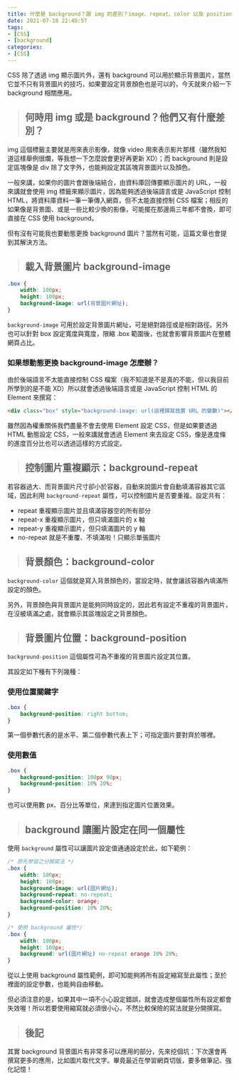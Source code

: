 ```yaml
---
title: 什麼是 background？跟 img 的差別？image、repeat、color 以及 position 等屬性又該如何設定？
date: 2021-07-18 22:40:57
tags:
- [CSS]
- [background]
categories:
- [CSS]
---
```


CSS 除了透過 img 顯示圖片外，還有 background 可以用於顯示背景圖片，當然它並不只有背景圖片的技巧，如果要設定背景顏色也是可以的，今天就來介紹一下 background 相關應用。

<!-- more -->

> ## 何時用 img 或是 background？他們又有什麼差別？

img 這個標籤主要就是用來表示影像，就像 video 用來表示影片那樣（雖然我知道這樣舉例很爛，等我想一下怎麼說會更好再更新 XD）；而 background 則是設定區塊像是 div 除了文字外，也能夠設定其區塊背景圖片以及顏色。

一般來講，如果你的圖片會跟後端結合，由資料庫回傳要顯示圖片的 URL，一般來講就會使用 img 標籤來顯示圖片，因為能夠透過後端語言或是 JavaScript 控制 HTML，將資料庫資料一筆一筆傳入網頁，但不太能直接控制 CSS 檔案；相反的如果像是背景圖、或是一些比較少換的影像，可能擺在那邊兩三年都不會換，即可直接在 CSS 使用 background。

但有沒有可能我也要動態更換 background 圖片？當然有可能，這篇文章也會提到其解決方法。

> ## 載入背景圖片 background-image

``` css
.box {
    width: 100px;
    height: 100px;
    background-image: url(背景圖片網址);
}
```

`background-image` 可用於設定背景圖片網址，可是絕對路徑或是相對路徑。另外也可以針對 box 設定寬度與寬度，限縮 .box 範圍後，也就會影響背景圖片在整體網頁占比。

### 如果想動態更換 background-image 怎麼辦？

由於後端語言不太能直接控制 CSS 檔案（我不知道是不是真的不能，但以我目前所學到的是不能 XD）所以就會透過後端語言或是 JavaScript 控制 HTML 的 Element 來撰寫：

``` HTML
<div class="box" style="background-image: url(這裡撰寫放置 URL 的變數)"></div>
```

雖然因為權重關係我們盡量不會去使用 Element 設定 CSS，但是如果要透過 HTML 動態設定 CSS，一般來講就會透過 Element 來去設定 CSS，像是進度條的進度百分比也可以透過這樣的方式設定。

> ## 控制圖片重複顯示：background-repeat

若容器過大、而背景圖片尺寸卻小於容器，自動來說圖片會自動填滿容器其它區域，因此利用 `background-repeat` 屬性，可以控制圖片是否要重複。設定共有：

* repeat 重複顯示圖片並且填滿容器空的所有部分
* repeat-x 重複顯示圖片，但只填滿圖片的 x 軸
* repeat-y 重複顯示圖片，但只填滿圖片的 y 軸
* no-repeat 就是不重覆、不填滿啦！只顯示單張圖片

> ## 背景顏色：background-color

`background-color` 這個就是寫入背景顏色的，當設定時，就會讓該容器內填滿所設定的顏色。

另外，背景顏色與背景圖片是能夠同時設定的，因此若有設定不重複的背景圖片，在沒被填滿之處，就會顯示其區塊設定之背景顏色。

> ## 背景圖片位置：background-position

`background-position` 這個屬性可為不重複的背景圖片設定其位置。

其設定如下種有下列幾種：

### 使用位置關鍵字

``` css
.box {
    background-position: right bottom;
}
```

第一個參數代表的是水平、第二個參數代表上下；可指定圖片要對齊於哪裡。

### 使用數值

``` css
.box {
    background-position: 100px 90px;
    background-position: 10% 20%;
}
```

也可以使用數 px、百分比等單位，來達到指定圖片位置效果。

> ## background 讓圖片設定在同一個屬性

使用 `background` 屬性可以讓圖片設定值通通設定於此，如下範例：

``` css
/* 原先學習之分開寫法 */
.box {
    width: 100px;
    height: 100px;
    background-image: url(圖片網址);
    background-repeat: no-repeat;
    background-color: orange;
    background-position: 10% 20%;
}

/* 使用 background 屬性*/
.box {
    width: 100px;
    height: 100px;
    background: url(圖片網址) no-repeat orange 10% 20%;
}
```

從以上使用 background 屬性範例，即可知能夠將所有設定縮寫至此屬性；至於裡面的設定參數，也能夠自由移動。

但必須注意的是，如果其中一項不小心設定錯誤，就會造成整個屬性所有設定都會失效喔！所以若要使用縮寫就必須很小心，不然比較保險的寫法就是分開撰寫。

> ## 後記

其實 background 背景圖片有非常多可以應用的部分，先來挖個坑：下次還會再撰寫更多的應用，比如圖片取代文字。畢竟最近在學習網頁切版，要多做筆記、強化記憶！